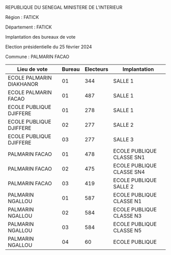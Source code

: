 REPUBLIQUE DU SENEGAL MINISTERE DE L'INTERIEUR

Région : FATICK

Département : FATICK

Implantation des bureaux de vote

Election présidentielle du 25 février 2024

Commune : PALMARIN FACAO

| Lieu de vote | Bureau | Electeurs | Implantation |
| - | - | - | - |
| ECOLE PALMARIN DIAKHANOR | 01 | 344 | SALLE 1 |
| ECOLE PALMARIN FACAO | 01 | 487 | SALLE 1 |
| ECOLE PUBLIQUE DJIFFERE | 01 | 278 | SALLE 1 |
| ECOLE PUBLIQUE DJIFFERE | 02 | 277 | SALLE 2 |
| ECOLE PUBLIQUE DJIFFERE | 03 | 277 | SALLE 3 |
| PALMARIN FACAO | 01 | 478 | ECOLE PUBLIQUE CLASSE SN1 |
| PALMARIN FACAO | 02 | 475 | ECOLE PUBLIQUE CLASSE SN4 |
| PALMARIN FACAO | 03 | 419 | ECOLE PUBLIQUE SALLE 2 |
| PALMARIN NGALLOU | 01 | 587 | ECOLE PUBLIQUE CLASSE N1 |
| PALMARIN NGALLOU | 02 | 584 | ECOLE PUBLIQUE CLASSE N3 |
| PALMARIN NGALLOU | 03 | 584 | ECOLE PUBLIQUE CLASSE N5 |
| PALMARIN NGALLOU | 04 | 60 | ECOLE PUBLIQUE |

<!-- PageNumber="17/22" -->
